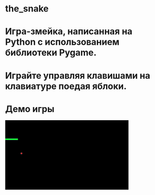 # the_snake

# Игра-змейка, написанная на Python с использованием библиотеки Pygame.

# Играйте управляя клавишами на клавиатуре поедая яблоки.

# Демо игры

![](https://github.com/Dmitriy-Bitsenko/the_snake/blob/main/the_snake.gif)
